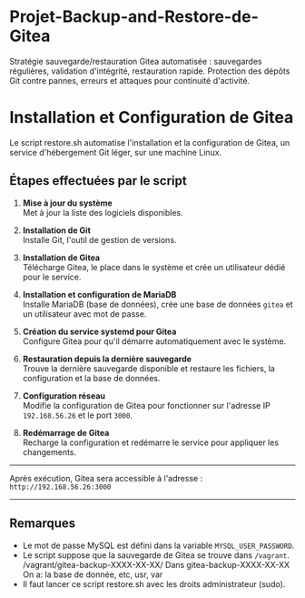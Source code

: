 # Projet-Backup-and-Restore-de-Gitea
Stratégie sauvegarde/restauration Gitea automatisée : sauvegardes régulières, validation d'intégrité, restauration rapide. Protection des dépôts Git contre pannes, erreurs et attaques pour continuité d'activité.

# Installation et Configuration de Gitea

Le script restore.sh automatise l'installation et la configuration de Gitea, un service d'hébergement Git léger, sur une machine Linux.

## Étapes effectuées par le script

1. **Mise à jour du système**  
   Met à jour la liste des logiciels disponibles.

2. **Installation de Git**  
   Installe Git, l'outil de gestion de versions.

3. **Installation de Gitea**  
   Télécharge Gitea, le place dans le système et crée un utilisateur dédié pour le service.

4. **Installation et configuration de MariaDB**  
   Installe MariaDB (base de données), crée une base de données `gitea` et un utilisateur avec mot de passe.

5. **Création du service systemd pour Gitea**  
   Configure Gitea pour qu'il démarre automatiquement avec le système.

6. **Restauration depuis la dernière sauvegarde**  
   Trouve la dernière sauvegarde disponible et restaure les fichiers, la configuration et la base de données.

7. **Configuration réseau**  
   Modifie la configuration de Gitea pour fonctionner sur l'adresse IP `192.168.56.26` et le port `3000`.

8. **Redémarrage de Gitea**  
   Recharge la configuration et redémarre le service pour appliquer les changements.

---

Après exécution, Gitea sera accessible à l'adresse :  
`http://192.168.56.26:3000`

---

## Remarques

- Le mot de passe MySQL est défini dans la variable `MYSQL_USER_PASSWORD`.
- Le script suppose que la sauvegarde de Gitea se trouve dans `/vagrant`.
  /vagrant/gitea-backup-XXXX-XX-XX/
    Dans gitea-backup-XXXX-XX-XX On a:
      la base de donnée, etc, usr, var
- Il faut lancer ce script restore.sh avec les droits administrateur (sudo).

